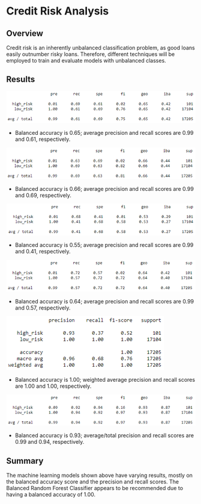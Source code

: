 # Credit Risk Analysis

## Overview
Credit risk is an inherently unbalanced classification problem, as good loans easily outnumber risky loans. Therefore, different techniques will be employed to train and evaluate models with unbalanced classes. 

## Results

!['Naive Random Oversampling.PNG'](./Naive%20Random%20Oversampling.png)
* Balanced accuracy is 0.65; average precision and recall scores are 0.99 and 0.61, respectively.

!['SMOTE Oversampling.PNG'](./SMOTE%20Oversampling.png)
* Balanced accuracy is 0.66; average precision and recall scores are 0.99 and 0.69, respectively. 

!['Undersampling.PNG'](./Undersampling.png)
* Balanced accuracy is 0.55; average precision and recall scores are 0.99 and 0.41, respectively.

!['Combination.PNG'](./Combination.png)
* Balanced accuracy is 0.64; average precision and recall scores are 0.99 and 0.57, respectively.

!['Balanced Random Forest Classifier.PNG'](./Balanced%20Random%20Forest%20Classifier.png)
* Balanced accuracy is 1.00; weighted average precision and recall scores are 1.00 and 1.00, respectively.

!['Easy Ensemble AdaBoost Classifier.PNG'](./Easy%20Ensemble%20AdaBoost%20Classifier.png)
* Balanced accuracy is 0.93; average/total precision and recall scores are 0.99 and 0.94, respectively.

## Summary
The machine learning models shown above have varying results, mostly on the balanced accuracy score and the precision and recall scores. The Balanced Random Forest Classifier appears to be recommended due to having a balanced accuracy of 1.00.